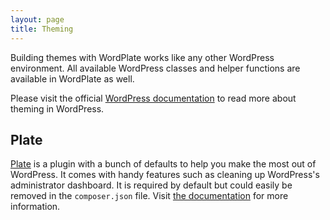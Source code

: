 ```yaml
---
layout: page
title: Theming
---
```


Building themes with WordPlate works like any other WordPress environment. All available WordPress classes and helper functions are available in WordPlate as well. 

Please visit the official [WordPress documentation](https://developer.wordpress.org/themes) to read more about theming in WordPress.

## Plate

[Plate](https://github.com/wordplate/plate#readme) is a plugin with a bunch of defaults to help you make the most out of WordPress. It comes with handy features such as cleaning up WordPress's administrator dashboard. It is required by default but could easily be removed in the `composer.json` file. Visit [the documentation](https://github.com/wordplate/plate#readme) for more information.
